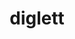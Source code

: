 ---
id: 50
title: diglett
types: [ground]
image: https://raw.githubusercontent.com/PokeAPI/sprites/master/sprites/pokemon/50.png
---